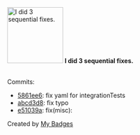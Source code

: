 <img src="https://github.com/my-badges/my-badges/blob/master/src/all-badges/fix-commit/fix-3.png?raw=true" alt="I did 3 sequential fixes." title="I did 3 sequential fixes." width="128">
<strong>I did 3 sequential fixes.</strong>
<br><br>

Commits:

- <a href="https://github.com/Neptunium931/Csystem/commit/5861ee626cd1d35ac94dfe0b8f6d36f1291b3992">5861ee6</a>: fix yaml for integrationTests
- <a href="https://github.com/Neptunium931/Csystem/commit/abcd3d83513123ce494edc6570081b1aa0afa8fc">abcd3d8</a>: fix typo
- <a href="https://github.com/Neptunium931/Csystem/commit/e51039a305f72d5d9e18153f698ab97587c515c7">e51039a</a>: fix(misc):


Created by <a href="https://github.com/my-badges/my-badges">My Badges</a>